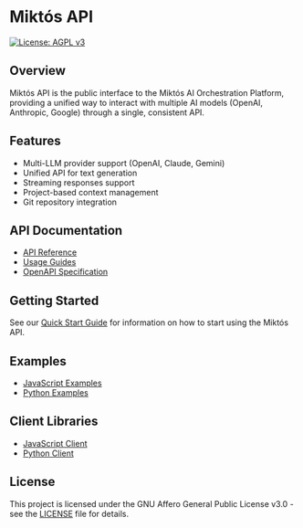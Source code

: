 # Miktós API

[![License: AGPL v3](https://img.shields.io/badge/License-AGPL_v3-blue.svg)](https://www.gnu.org/licenses/agpl-3.0)

## Overview

Miktós API is the public interface to the Miktós AI Orchestration Platform, providing a unified way to interact with multiple AI models (OpenAI, Anthropic, Google) through a single, consistent API.

## Features

- Multi-LLM provider support (OpenAI, Claude, Gemini)
- Unified API for text generation
- Streaming responses support
- Project-based context management
- Git repository integration

## API Documentation

- [API Reference](docs/reference/README.md)
- [Usage Guides](docs/guides/README.md)
- [OpenAPI Specification](specs/openapi.yaml)

## Getting Started

See our [Quick Start Guide](docs/guides/quick-start.md) for information on how to start using the Miktós API.

## Examples

- [JavaScript Examples](examples/javascript/README.md)
- [Python Examples](examples/python/README.md)

## Client Libraries

- [JavaScript Client](clients/javascript/README.md)
- [Python Client](clients/python/README.md)

## License

This project is licensed under the GNU Affero General Public License v3.0 - see the [LICENSE](LICENSE) file for details.
